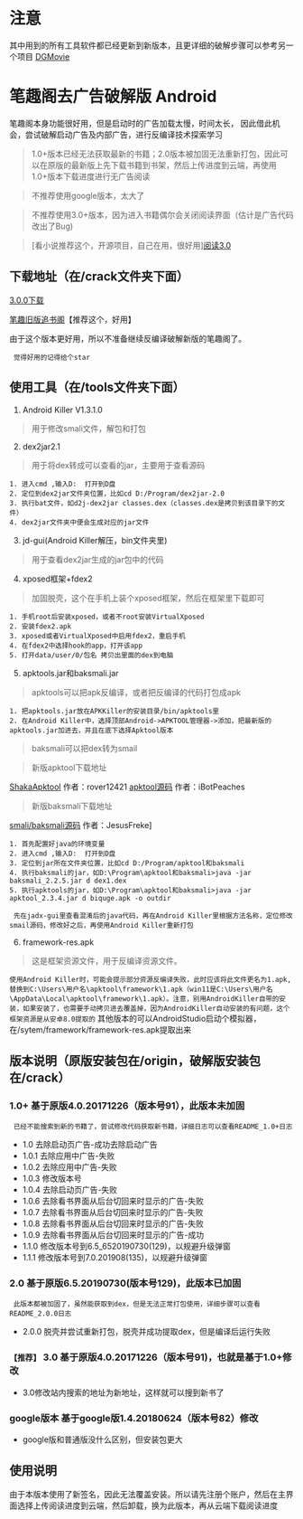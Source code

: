 # 注意
其中用到的所有工具软件都已经更新到新版本，且更详细的破解步骤可以参考另一个项目
[DGMovie](https://github.com/jqorz/DGMovie)

# 笔趣阁去广告破解版 Android 
笔趣阁本身功能很好用，但是启动时的广告加载太慢，时间太长，
因此借此机会，尝试破解启动广告及内部广告，进行反编译技术探索学习

> 1.0+版本已经无法获取最新的书籍；2.0版本被加固无法重新打包，因此可以在原版的最新版上先下载书籍到书架，然后上传进度到云端，再使用1.0+版本下载进度进行无广告阅读

> 不推荐使用google版本，太大了

> 不推荐使用3.0+版本，因为进入书籍偶尔会关闭阅读界面（估计是广告代码改出了Bug)

> [看小说推荐这个，开源项目，自己在用，很好用][阅读3.0](https://github.com/gedoor/legado)

## 下载地址（在/crack文件夹下面）
[3.0.0下载](https://github.com/jqorz/biquge_crack/tree/master/crack/3.0.0版本(基于1.0+修改)/3.0.0/biquge_crack_3.0.0.apk)

[笔趣旧版追书阁](http://m.app.mi.com/?word=%E6%97%A7%E7%89%88%E7%AC%94%E8%B6%A3#page=detail&id=623556)【推荐这个，好用】

由于这个版本更好用，所以不准备继续反编译破解新版的笔趣阁了。

` 觉得好用的记得给个star`

## 使用工具（在/tools文件夹下面）

1. Android Killer V1.3.1.0
> 用于修改smali文件，解包和打包

2. dex2jar2.1
> 用于将dex转成可以查看的jar，主要用于查看源码

    1. 进入cmd ,输入D:  打开到D盘
    2. 定位到dex2jar文件夹位置，比如cd D:/Program/dex2jar-2.0
    3. 执行bat文件，如d2j-dex2jar classes.dex（classes.dex是拷贝到该目录下的文件）
    4. dex2jar文件夹中便会生成对应的jar文件

3. jd-gui(Android Killer解压，bin文件夹里)
> 用于查看dex2jar生成的jar包中的代码

4. xposed框架+fdex2
> 加固脱壳，这个在手机上装个xposed框架，然后在框架里下载即可

    1. 手机root后安装xposed，或者不root安装VirtualXposed
    2. 安装fdex2.apk
    3. xposed或者VirtualXposed中启用fdex2，重启手机
    4. 在fdex2中选择hook的app，打开该app
    5. 打开data/user/0/包名 拷贝出里面的dex到电脑

5. apktools.jar和baksmali.jar
> apktools可以把apk反编译，或者把反编译的代码打包成apk

    1. 把apktools.jar放在APKKiller的安装目录/bin/apktools里
    2. 在Android Killer中，选择顶部Android->APKTOOL管理器->添加，把最新版的apktools.jar加进去，并且在底下选择Apktool版本
    
> baksmali可以把dex转为smail

> 新版apktool下载地址

[ShakaApktool](https://github.com/rover12421/ShakaApktool) 作者：rover12421
[apktool源码](https://github.com/iBotPeaches/Apktool)  作者：iBotPeaches

> 新版baksmali下载地址

[smali/baksmali源码](https://github.com/JesusFreke/smali) 作者：JesusFreke]

    1. 首先配置好java的环境变量
    2. 进入cmd ,输入D:  打开到D盘
    3. 定位到jar所在文件夹位置，比如cd D:/Program/apktool和baksmali
    4. 执行baksmali的jar，如D:\Program\apktool和baksmali>java -jar baksmali_2.2.5.jar d dex1.dex
    5. 执行apktools的jar，如D:\Program\apktool和baksmali>java -jar apktool_2.3.4.jar d biquge.apk -o outdir

` 先在jadx-gui里查看混淆后的java代码，再在Android Killer里根据方法名称，定位修改smail源码，修改好之后，再使用Android Killer重新打包`

6. framework-res.apk

>这是框架资源文件，用于反编译资源文件。

` 使用Android Killer时，可能会提示部分资源反编译失败，此时应该将此文件更名为1.apk,替换到C:\Users\用户名\apktool\framework\1.apk（win11是C:\Users\用户名\AppData\Local\apktool\framework\1.apk）。注意，别用AndroidKiller自带的安装，如果安装了，也需要手动拷贝进去覆盖掉，因为AndroidKiller自动安装的有问题，这个框架资源是从安卓8.0提取的 ` 其他版本的可以AndroidStudio启动个模拟器，在/sytem/framework/framework-res.apk提取出来


## 版本说明（原版安装包在/origin，破解版安装包在/crack）
### 1.0+ 基于原版4.0.20171226（版本号91），此版本未加固
` 已经不能搜索到新的书籍了，尝试修改代码获取新书籍，详细日志可以查看README_1.0+日志`

- 1.0 去除启动页广告-成功去除启动广告
- 1.0.1 去除应用中广告-失败
- 1.0.2 去除应用中广告-失败
- 1.0.3 修改版本号
- 1.0.4 去除启动页广告-失败
- 1.0.6 去除看书界面从后台切回来时显示的广告-失败
- 1.0.7 去除看书界面从后台切回来时显示的广告-失败
- 1.0.8 去除看书界面从后台切回来时显示的广告-失败
- 1.0.9 去除看书界面从后台切回来时显示的广告-成功
- 1.1.0 修改版本号到6.5_6520190730(129)，以规避升级弹窗
- 1.1.1 修改版本号到7.0.201908(135)，以规避升级弹窗
### 2.0 基于原版6.5.20190730(版本号129)，此版本已加固
` 此版本都被加固了，虽然能获取到dex，但是无法正常打包使用，详细步骤可以查看README_2.0.0日志`

- 2.0.0 脱壳并尝试重新打包，脱壳并成功提取dex，但是编译后运行失败
### `【推荐】` 3.0 基于原版4.0.20171226（版本号91)，也就是基于1.0+修改

- 3.0修改站内搜索的地址为新地址，这样就可以搜到新书了

### google版本 基于google版1.4.20180624（版本号82）修改

- google版和普通版没什么区别，但安装包更大

## 使用说明
由于本版本使用了新签名，因此无法覆盖安装。所以请先注册个账户，然后在主界面选择上传阅读进度到云端，然后卸载，换为此版本，再从云端下载阅读进度
